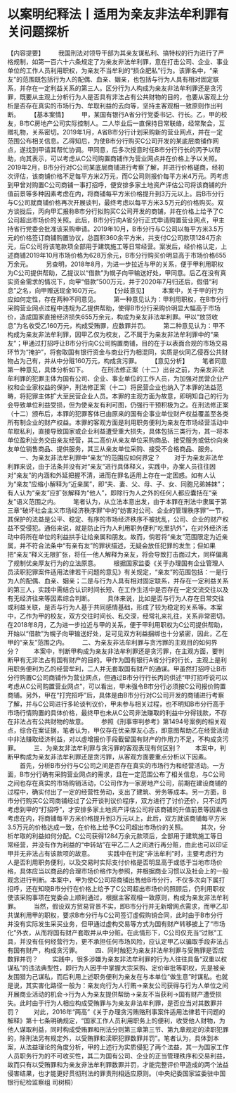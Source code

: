 # 以案明纪释法丨适用为亲友非法牟利罪有关问题探析

【内容提要】
　　我国刑法对领导干部为其亲友谋私利、搞特权的行为进行了严格规制，如第一百六十六条规定了为亲友非法牟利罪，意在打击公司、企业、事业单位的工作人员利用职权，为亲友不当牟利的“损企肥私”行为。该罪名中，“亲友”的范围既包括行为人的配偶、血亲、姻亲，也包括与行为人具有相对固定联系，并存在一定利益关系的第三人。区分行为人构成为亲友非法牟利罪还是贪污罪，既要从主观上分析行为人是否具有非法占有公共财物的目的，也要从客观上分析是否存在真实的市场行为、牟取利益的去向等，坚持主客观相一致原则作出判断。
　　【基本案情】
　　甲，某国有银行A省分行党委书记、行长。乙，甲的校友，B市C房地产公司实际控制人。二人毕业后一直保持日常联络，经常聚会，互赠礼物，关系密切。2019年1月，A省B市分行计划采购新的营业网点，并在一定范围公布相关信息。乙得知后，为使B市分行购买C公司开发的某底层商铺作网点，遂找到甲请其帮忙协调。甲同意，后多次授意时任B市分行行长的丙予以帮助，向其表示，可以考虑从C公司购置商铺作为营业网点并在价格上予以关照。2019年2月，B市分行对C公司某底层商铺进行考察了解，并进行价格磋商，经初次评估，该商铺价格不足每平方米2万元，而C公司则报价每平方米4万元。丙考虑到甲曾对购置C公司商铺一事打招呼，便安排多家土地资产评估公司将该商铺的升值前景等多种因素考虑在内，将商铺每平方米价格提升到3万元以上。后B市分行与C公司就商铺价格再次开展谈判，最终考虑以每平方米3.5万元的价格购买。双方谈拢后，丙向甲汇报称B市分行拟购买C公司开发的商铺，并在价格上给予了C公司超出市场价的关照。此后，B市分行向A省分行正式申请购置营业网点，甲主持省行党委会批准该采购申请。2019年10月，B市分行与C公司以每平方米3.5万元的价格签订商铺购置协议，总面积360余平方米，共支付C公司款项1284万余元，后C公司将该笔款项全部用于建筑施工等日常经营。案发后，经价格认定，上述商铺2019年10月市场价格为628万余元，B市分行购买价明显高于市场价格655万余元。
　　另查明，2018年8月，为进一步拉近与甲的关系，便于甲利用职权为C公司提供帮助，乙提议以“借款”为幌子向甲输送好处，甲同意。后乙在没有真实资金需求的情况下，向甲“借款”500万元，并于2020年7月归还后，假借“利息”之名，向甲赠送现金160万元。
　　【分歧意见】
　　本案中，关于甲的行为应如何定性，存在两种不同意见。
　　第一种意见认为：甲利用职权，在B市分行采购营业网点过程中违规为乙提供帮助，使得B市分行采购价明显大幅高于市场价，造成国家直接经济损失655万余元，构成为亲友非法牟利罪。甲以“放贷收息”为名收受乙160万元，构成受贿罪，应数罪并罚。
　　第二种意见认为：甲不构成为亲友非法牟利罪，因甲乙仅为校友，乙不属于为亲友非法牟利罪中的“亲友”；甲通过打招呼让B市分行向C公司购置商铺，目的在于以表面合规的市场交易环节为“掩护”，将套取国有银行资金与商业行为相混同，实质是伙同乙侵吞公共财物占为己有，并从中分赃160万元，构成贪污罪。
　　【意见分析】
　　笔者同意第一种意见，具体分析如下。
　　在刑法修正案（十二）出台之前，为亲友非法牟利罪的犯罪主体为国有公司、企业、事业单位的工作人员，为加强对民营企业产权和企业家权益的保护，刑法修正案（十二）将民营企业也纳入了本罪的法益范畴，将犯罪主体扩大至民营企业人员。本罪的主观方面为故意，即明知自己的行为会导致单位利益受损，但为使亲友有利可图，仍强行干预积极为之。在刑法修正案（十二）颁布后，本罪的犯罪客体已由原来的国有企事业单位财产权益覆盖至各类所有制企业的财产权益。本罪的客观方面是利用职务便利为亲友在市场经营活动中牟取私利，直接导致国家或企业利益遭受重大损失，具体包括三类行为，其一将本单位盈利业务交由亲友经营，其二高价从亲友单位采购商品、接受服务或低价向亲友单位销售商品、提供服务，其三从亲友单位采购、接受不合格商品、服务。
　　一、为亲友非法牟利罪中“亲友”的范围应如何界定？
　　对于为亲友非法牟利罪来说，由于法条并没有对“亲友”进行具体释义，实践中，办案人员往往因对“亲友”的内涵和外延把握不清，进而在罪名适用上存在一定困惑。如有人认为“亲友”应缩小解释为“近亲属”，即“夫、妻、父、母、子、女、同胞兄弟姊妹”；有人认为“亲友”应扩张解释为“他人”，即除行为人之外的任何人都应囊括在“亲友”语义范围之内。
　　笔者认为，从立法本意出发，由于本罪在刑法中隶属于第三章“破坏社会主义市场经济秩序罪”中的“妨害对公司、企业的管理秩序罪”一节，其保护的法益是公平、稳定、有序的市场经济秩序不被扰乱，公司、企业的财产权益不受侵犯。通俗来说，就是防止行为人利用职务便利“吃里扒外”，在对外经济活动中将所在单位的利益拱手让给亲属和朋友。故而，倘若将“亲友”范围限定为近亲属，并不符合法条中“有亲有友”的罪状描述，无疑会放任犯罪的发生；但如果把“亲友”释义无限扩张，将任一他人解释为亲友，将会导致打击面过大，同样偏离了规制优亲厚友行为的立法原意。
　　根据国家监委《关于办理国有企业管理人员渎职犯罪案件适用法律若干问题的意见》有关规定，“亲友”的范围包括：一是行为人的配偶、血亲、姻亲；二是与行为人具有相对固定联系，并存在一定利益关系的第三人，实践中需结合认识时间长短、在工作生活中是否存在一定交流交往以及有无经济往来等因素综合判断。
　　具体来说，比如是否与行为人存在日常交往或利益关联，是否与行为人基于共同感情基础，形成了较为稳定的关系等。本案中，乙作为甲的校友，双方交往时间长、私交深，经常礼来礼往，关系非常密切。在2018年8月，乙为进一步拉近与甲的关系，便于甲利用职权为C公司提供帮助，开始以“借款”为幌子向甲输送好处，足可见双方利益捆绑也十分紧密，因此，乙在甲的“亲友”范围之内。
　　二、为亲友非法牟利罪与贪污罪的主观目的如何界分？
　　本案中，判断甲构成为亲友非法牟利罪还是贪污罪，在主观方面，要判断甲有无非法占有国有财产的目的。甲作为国有银行A省分行的行长，主观上是利用职务便利为乙的经营牟利，二人并无套取国有财产的通谋。甲虽然打招呼让B市分行购置C公司商铺作为营业网点，但通过B市分行行长丙的供述“甲打招呼说可以考虑从C公司购置营业网点”，可以看出，甲未强令B市分行必须按C公司报价购置商铺。另外，甲在“打完招呼”后，具体是由B市分行对C公司开发的商铺进行考察了解，并与C公司进行多轮谈判议价，甲未参与相关过程，也不明知B市分行高于市场行情购置的具体价格，最终甲也未从C公司非法赚取的利益中分得钱款，不存在非法占有公共财物的故意。
　　参照《刑事审判参考》第1494号案例的相关观点，综合在案证据，笔者认为，甲仅存在优亲厚友心态，即意图帮助乙在经营活动中非法赚取经济利益，对以虚增报价手段截留国有财产的作用力不足，不构成贪污罪。
　　三、为亲友非法牟利罪与贪污罪的客观表现有何区别？
　　本案中，判断甲构成为亲友非法牟利罪还是贪污罪，从客观方面要重点分析以下因素。
　　首先，分析B市分行与C公司之间是否存在真实的市场行为和经营活动。一方面，B市分行确有采购营业网点的需求，且在一定范围公布了相关信息，与C公司之间也存在真实的市场购销活动，C公司作为一家房地产公司，前期在建设商铺的过程中，确实付出了一定的经营性劳动，支出了建筑、劳务等成本。另一方面，B市分行购买C公司商铺经过了公开谈判议价程序，双方进行了讨价还价，只不过丙考虑到甲的“打招呼”，才安排多家土地资产评估公司将该商铺的升值前景等因素也考虑在内，将商铺每平方米价格提升到3万元以上，此后，双方就该商铺每平方米3.5万元的价格达成一致，在价格上给予C公司超出市场价的关照。
　　其次，分析牟取的利益如何分配。C公司获得1284万余元款项后，全部用于建筑施工等日常经营，并没有作为利益的“中转站”在甲乙二人之间进行再分赃，由此也可以印证甲并无非法占有该款项的故意。
　　实践中在判定“非法牟利”时，主要考虑行为人是否利用职务便利，以及交易时实际支付价格是否明显高于或低于当地市场价格，具体应当以商品的合理市场价格作为参照，并根据商业习惯以及社会上的一般观念进行判断。本案中，甲为使C公司将商铺出售给B市分行，不仅多次向下属打招呼，还在知晓B市分行在价格上给予了C公司超出市场价的照顾后，仍利用职权使该采购事项在党委会上顺利通过，根据主客观相一致原则，构成为亲友非法牟利罪。
　　当然，假设双方贸易背景不实，即B市分行并无新增网点需求，而甲乙却共谋利用甲的职权，要求B市分行与C公司签订虚假购销合同，此时由于B市分行并没有实际发生采买业务，但甲通过虚构交易等方式为国有财产转移披上了“市场化”外衣，从而将国有财产套取并从中分赃。在此情形下，C公司仅充当“过账”工具，并没有任何经营行为，更不承担任何市场风险，应认定甲乙以骗取手段非法占有国有财产，构成贪污罪。
　　四、同时触犯为亲友非法牟利罪与受贿罪是否应数罪并罚？
　　实践中，很多涉嫌为亲友非法牟利罪的行为人往往具备“双重以权谋私”的违法典型性，即行为人因手中掌握大宗采购、定价审批等职权，先是被亲友围猎为己谋私，而后利用上述职务便利为亲友在与本单位“做生意”时谋私。也就是说，其实害化路径一般为：亲友向行为人行贿→亲友公司获得与行为人单位之间开展商业活动的机会→行为人为亲友提供帮助→亲友不当获利→国有财产遭受损失。此时由于行为人相应构成受贿罪与为亲友非法牟利罪，是否应当对其数罪并罚？
　　对此，2016年“两高”《关于办理贪污贿赂刑事案件适用法律若干问题的解释》第十七条明确规定，“国家工作人员利用职务上的便利，收受他人财物，为他人谋取利益，同时构成受贿罪和刑法分则第三章第三节、第九章规定的渎职犯罪的，除刑法另有规定外，以受贿罪和渎职犯罪数罪并罚”。笔者认为，具体到本案，从法益理论的角度分析，甲的上述行为实质侵犯了两个法益，其一为国家工作人员职务行为的不可收买性，其二为国有公司、企业的正当管理秩序和交易利益，故而只有以受贿罪和为亲友非法牟利罪数罪并罚，才能完整评价甲造成的两个法益侵害结果，也才能更好贯彻刑法的罪责刑相适应原则。（中央纪委国家监委驻中国银行纪检监察组 司树桐）